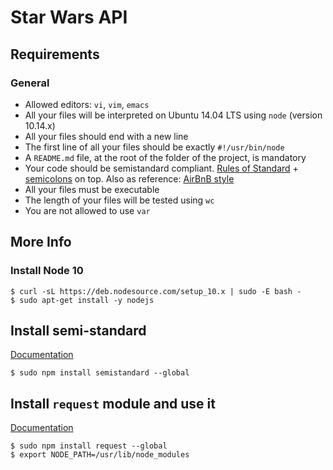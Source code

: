 # Star Wars API
## Requirements
### General
- Allowed editors: `vi`, `vim`, `emacs`
- All your files will be interpreted on Ubuntu 14.04 LTS using `node` (version 10.14.x)
- All your files should end with a new line
- The first line of all your files should be exactly `#!/usr/bin/node`
- A `README.md` file, at the root of the folder of the project, is mandatory
- Your code should be semistandard compliant. [Rules of Standard](https://intranet.hbtn.io/rltoken/a_-JUY7U-raFrkWWqUYnTg) + [semicolons](https://intranet.hbtn.io/rltoken/fVMR90inNe58a0NEksB4gQ) on top. Also as reference: [AirBnB style](https://intranet.hbtn.io/rltoken/zaOEoMbNJXHqlH5YqNx4Kg)
- All your files must be executable
- The length of your files will be tested using `wc`
- You are not allowed to use `var`
## More Info
### Install Node 10
```
$ curl -sL https://deb.nodesource.com/setup_10.x | sudo -E bash -
$ sudo apt-get install -y nodejs
```
## Install semi-standard
[Documentation](https://intranet.hbtn.io/rltoken/fVMR90inNe58a0NEksB4gQ)
```
$ sudo npm install semistandard --global
```
## Install `request` module and use it
[Documentation](https://intranet.hbtn.io/rltoken/w9hNGjGRL6LR-FK9aE-Eqg)
```
$ sudo npm install request --global
$ export NODE_PATH=/usr/lib/node_modules
```
